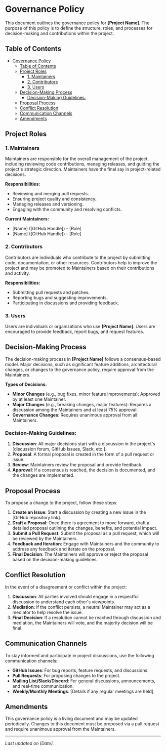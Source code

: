 # Governance Policy

This document outlines the governance policy for **[Project Name]**. The purpose of this policy is to define the structure, roles, and processes for decision-making and contributions within the project.

## Table of Contents

- [Governance Policy](#governance-policy)
  - [Table of Contents](#table-of-contents)
  - [Project Roles](#project-roles)
    - [1. Maintainers](#1-maintainers)
    - [2. Contributors](#2-contributors)
    - [3. Users](#3-users)
  - [Decision-Making Process](#decision-making-process)
    - [Decision-Making Guidelines:](#decision-making-guidelines)
  - [Proposal Process](#proposal-process)
  - [Conflict Resolution](#conflict-resolution)
  - [Communication Channels](#communication-channels)
  - [Amendments](#amendments)

## Project Roles

### 1. Maintainers

Maintainers are responsible for the overall management of the project, including reviewing code contributions, managing releases, and guiding the project's strategic direction. Maintainers have the final say in project-related decisions.

**Responsibilities:**
- Reviewing and merging pull requests.
- Ensuring project quality and consistency.
- Managing releases and versioning.
- Engaging with the community and resolving conflicts.

**Current Maintainers:**
- [Name] ([GitHub Handle]) - [Role]
- [Name] ([GitHub Handle]) - [Role]

### 2. Contributors

Contributors are individuals who contribute to the project by submitting code, documentation, or other resources. Contributors help to improve the project and may be promoted to Maintainers based on their contributions and activity.

**Responsibilities:**
- Submitting pull requests and patches.
- Reporting bugs and suggesting improvements.
- Participating in discussions and providing feedback.

### 3. Users

Users are individuals or organizations who use **[Project Name]**. Users are encouraged to provide feedback, report bugs, and request features.

## Decision-Making Process

The decision-making process in **[Project Name]** follows a consensus-based model. Major decisions, such as significant feature additions, architectural changes, or changes to the governance policy, require approval from the Maintainers.

**Types of Decisions:**

- **Minor Changes** (e.g., bug fixes, minor feature improvements): Approved by at least one Maintainer.
- **Major Changes** (e.g., breaking changes, major features): Requires a discussion among the Maintainers and at least 75% approval.
- **Governance Changes**: Requires unanimous approval from all Maintainers.

### Decision-Making Guidelines:

1. **Discussion**: All major decisions start with a discussion in the project's [discussion forum, GitHub Issues, Slack, etc.].
2. **Proposal**: A formal proposal is created in the form of a pull request or issue.
3. **Review**: Maintainers review the proposal and provide feedback.
4. **Approval**: If a consensus is reached, the decision is documented, and the changes are implemented.

## Proposal Process

To propose a change to the project, follow these steps:

1. **Create an Issue**: Start a discussion by creating a new issue in the [GitHub repository link].
2. **Draft a Proposal**: Once there is agreement to move forward, draft a detailed proposal outlining the changes, benefits, and potential impact.
3. **Submit a Pull Request**: Submit the proposal as a pull request, which will be reviewed by the Maintainers.
4. **Feedback and Iteration**: Engage with Maintainers and the community to address any feedback and iterate on the proposal.
5. **Final Decision**: The Maintainers will approve or reject the proposal based on the decision-making guidelines.

## Conflict Resolution

In the event of a disagreement or conflict within the project:

1. **Discussion**: All parties involved should engage in a respectful discussion to understand each other's viewpoints.
2. **Mediation**: If the conflict persists, a neutral Maintainer may act as a mediator to help resolve the issue.
3. **Final Decision**: If a resolution cannot be reached through discussion and mediation, the Maintainers will vote, and the majority decision will be final.

## Communication Channels

To stay informed and participate in project discussions, use the following communication channels:

- **GitHub Issues**: For bug reports, feature requests, and discussions.
- **Pull Requests**: For proposing changes to the project.
- **Mailing List/Slack/Discord**: For general discussions, announcements, and real-time communication.
- **Weekly/Monthly Meetings**: [Details if any regular meetings are held].

## Amendments

This governance policy is a living document and may be updated periodically. Changes to this document must be proposed via a pull request and require unanimous approval from the Maintainers.

---

*Last updated on [Date].*
